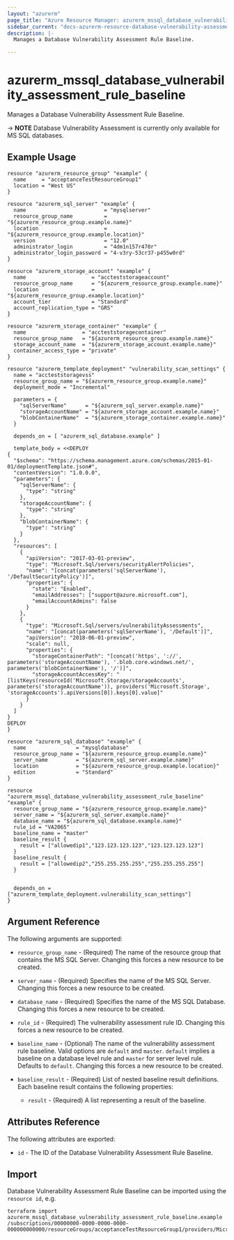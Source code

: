```yaml
---
layout: "azurerm"
page_title: "Azure Resource Manager: azurerm_mssql_database_vulnerability_assessment_rule_baseline"
sidebar_current: "docs-azurerm-resource-database-vulnerability-assessment-rule-baseline-x"
description: |-
  Manages a Database Vulnerability Assessment Rule Baseline.

---
```


# azurerm_mssql_database_vulnerability_assessment_rule_baseline

Manages a Database Vulnerability Assessment Rule Baseline.

-> **NOTE** Database Vulnerability Assessment is currently only available for MS SQL databases.

## Example Usage

```hcl
resource "azurerm_resource_group" "example" {
  name     = "acceptanceTestResourceGroup1"
  location = "West US"
}

resource "azurerm_sql_server" "example" {
  name                         = "mysqlserver"
  resource_group_name          = "${azurerm_resource_group.example.name}"
  location                     = "${azurerm_resource_group.example.location}"
  version                      = "12.0"
  administrator_login          = "4dm1n157r470r"
  administrator_login_password = "4-v3ry-53cr37-p455w0rd"
}

resource "azurerm_storage_account" "example" {
  name                     = "accteststorageaccount"
  resource_group_name      = "${azurerm_resource_group.example.name}"
  location                 = "${azurerm_resource_group.example.location}"
  account_tier             = "Standard"
  account_replication_type = "GRS"
}

resource "azurerm_storage_container" "example" {
  name                  = "accteststoragecontainer"
  resource_group_name   = "${azurerm_resource_group.example.name}"
  storage_account_name  = "${azurerm_storage_account.example.name}"
  container_access_type = "private"
}

resource "azurerm_template_deployment" "vulnerability_scan_settings" {
  name = "accteststoragevss"
  resource_group_name = "${azurerm_resource_group.example.name}"
  deployment_mode = "Incremental"

  parameters = {
    "sqlServerName"      = "${azurerm_sql_server.example.name}"
    "storageAccountName" = "${azurerm_storage_account.example.name}"
    "blobContainerName"  = "${azurerm_storage_container.example.name}"
  }
  
  depends_on = [ "azurerm_sql_database.example" ]

  template_body = <<DEPLOY
{
  "$schema": "https://schema.management.azure.com/schemas/2015-01-01/deploymentTemplate.json#",
  "contentVersion": "1.0.0.0",
  "parameters": {
    "sqlServerName": {
      "type": "string"
    },
    "storageAccountName": {
      "type": "string"
    },
    "blobContainerName": {
      "type": "string"
    }
  },
  "resources": [
    {
      "apiVersion": "2017-03-01-preview",
      "type": "Microsoft.Sql/servers/securityAlertPolicies",
      "name": "[concat(parameters('sqlServerName'), '/DefaultSecurityPolicy')]",
      "properties": {
        "state": "Enabled",
        "emailAddresses": ["support@azure.microsoft.com"],
        "emailAccountAdmins": false
      }
    },
    {
      "type": "Microsoft.Sql/servers/vulnerabilityAssessments",
      "name": "[concat(parameters('sqlServerName'), '/Default')]",
      "apiVersion": "2018-06-01-preview",
      "scale": null,
      "properties": {
        "storageContainerPath": "[concat('https', '://', parameters('storageAccountName'), '.blob.core.windows.net/', parameters('blobContainerName'), '/')]",
        "storageAccountAccessKey": "[listKeys(resourceId('Microsoft.Storage/storageAccounts', parameters('storageAccountName')), providers('Microsoft.Storage', 'storageAccounts').apiVersions[0]).keys[0].value]"
      }
    }
  ]
}
DEPLOY
}

resource "azurerm_sql_database" "example" {
  name                = "mysqldatabase"
  resource_group_name = "${azurerm_resource_group.example.name}"
  server_name         = "${azurerm_sql_server.example.name}"
  location            = "${azurerm_resource_group.example.location}"
  edition             = "Standard"
}

resource "azurerm_mssql_database_vulnerability_assessment_rule_baseline" "example" {
  resource_group_name = "${azurerm_resource_group.example.name}"
  server_name = "${azurerm_sql_server.example.name}"
  database_name = "${azurerm_sql_database.example.name}"
  rule_id = "VA2065"
  baseline_name = "master"
  baseline_result {
    result = ["allowedip1","123.123.123.123","123.123.123.123"]
  }
  baseline_result {
    result = ["allowedip2","255.255.255.255","255.255.255.255"]
  }
  

  depends_on = ["azurerm_template_deployment.vulnerability_scan_settings"]
}
```

## Argument Reference

The following arguments are supported:

* `resource_group_name` - (Required) The name of the resource group that contains the MS SQL Server. Changing this forces a new resource to be created.

* `server_name` - (Required) Specifies the name of the MS SQL Server. Changing this forces a new resource to be created.

* `database_name` - (Required) Specifies the name of the MS SQL Database. Changing this forces a new resource to be created.

* `rule_id` - (Required) The vulnerability assessment rule ID. Changing this forces a new resource to be created.
    
* `baseline_name` - (Optional) The name of the vulnerability assessment rule baseline. Valid options are `default` and `master`. `default` implies a baseline on a database level rule and `master` for server level rule. Defaults to `default`. Changing this forces a new resource to be created.

* `baseline_result` - (Required) List of nested baseline result definitions. Each baseline result contains the following properties:

  * `result` - (Required) A list representing a result of the baseline.


## Attributes Reference

The following attributes are exported:

* `id` - The ID of the Database Vulnerability Assessment Rule Baseline.

## Import

Database Vulnerability Assessment Rule Baseline can be imported using the `resource id`, e.g.

```shell
terraform import azurerm_mssql_database_vulnerability_assessment_rule_baseline.example  /subscriptions/00000000-0000-0000-0000-000000000000/resourceGroups/acceptanceTestResourceGroup1/providers/Microsoft.Sql/servers/mysqlserver47547/databases/mysqldatabase/vulnerabilityAssessments/Default/rules/VA2065/baselines/master 
```


